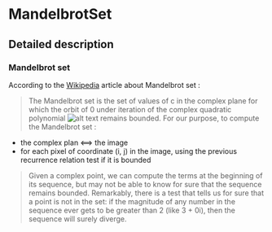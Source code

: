 # MandelbrotSet

## Detailed description

### Mandelbrot set

According to the [Wikipedia](https://en.wikipedia.org/wiki/Mandelbrot_set) article about Mandelbrot set :

> The Mandelbrot set is the set of values of c in the complex plane for which the orbit of 0 under iteration of the complex quadratic polynomial
> ![alt text](https://upload.wikimedia.org/math/5/a/d/5adf5f6cc8f7e30a1fdb1c37bbb785c3.png "Mandelbrot sequence")
> remains bounded.
> For our purpose, to compute the Mandelbrot set :

- the complex plan <==> the image
- for each pixel of coordinate (i, j) in the image, using the previous recurrence relation test if it is bounded

> Given a complex point, we can compute the terms at the beginning of its sequence, but may not be able to know for sure that the sequence remains bounded.
> Remarkably, there is a test that tells us for sure that a point is not in the set: if the magnitude of any number in the sequence ever gets to be greater than 2 (like 3 + 0i), then the sequence will surely diverge.
